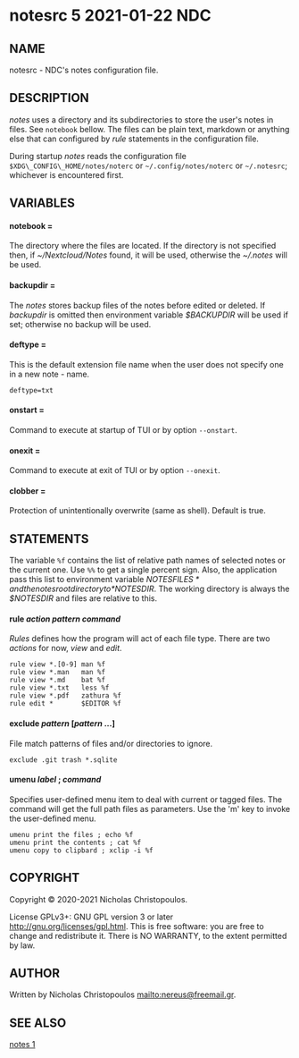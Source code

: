 # notesrc 5 2021-01-22 NDC
## NAME
notesrc - NDC's notes configuration file.

## DESCRIPTION
*notes* uses a directory and its subdirectories to store the user's notes in files.
See `notebook` bellow.
The files can be plain text, markdown or anything else that
can configured by *rule* statements in the configuration file.

During startup *notes* reads the configuration file
`$XDG\_CONFIG\_HOME/notes/noterc` or `~/.config/notes/noterc` or `~/.notesrc`;
whichever is encountered first.

## VARIABLES

#### notebook = <directory>
The directory where the files are located.
If the directory is not specified then,
if *~/Nextcloud/Notes* found, it will
be used, otherwise the *~/.notes* will be used.

#### backupdir = <directory>
The *notes* stores backup files of the notes before edited or deleted.
If *backupdir* is omitted then environment variable *$BACKUPDIR* will be used if set;
otherwise no backup will be used.

#### deftype = <extension>
This is the default extension file name when the user does not specify one in a new
note - name.

```
deftype=txt
```

#### onstart = <command-line>
Command to execute at startup of TUI or by option `--onstart`.

#### onexit = <command-line>
Command to execute at exit of TUI or by option `--onexit`.

#### clobber = <boolean>
Protection of unintentionally overwrite (same as shell).
Default is true.

## STATEMENTS
The variable `%f` contains the list of relative path names of selected notes or the
current one. Use `%%` to get a single percent sign. Also, the application pass
this list to environment variable *$NOTESFILES* and the notes root directory to
*$NOTESDIR*. The working directory is always the *$NOTESDIR* and files are
relative to this.

#### rule *action* *pattern* *command*
*Rules* defines how the program will act of each file type.
There are two *actions* for now, *view* and *edit*.

```
rule view *.[0-9] man %f
rule view *.man   man %f
rule view *.md    bat %f
rule view *.txt   less %f
rule view *.pdf   zathura %f
rule edit *       $EDITOR %f
```

#### exclude *pattern* [*pattern* ...]
File match patterns of files and/or directories to ignore.

```
exclude .git trash *.sqlite
```

#### umenu *label* ; *command*
Specifies user-defined menu item to deal with current or tagged files.
The command will get the full path files as parameters.
Use the 'm' key to invoke the user-defined menu.

```
umenu print the files ; echo %f
umenu print the contents ; cat %f
umenu copy to clipbard ; xclip -i %f
```

## COPYRIGHT
Copyright © 2020-2021 Nicholas Christopoulos.

License GPLv3+: GNU GPL version 3 or later <http://gnu.org/licenses/gpl.html>.
This is free software: you are free to change and redistribute it.
There is NO WARRANTY, to the extent permitted by law.

## AUTHOR
Written by Nicholas Christopoulos <mailto:nereus@freemail.gr>.

## SEE ALSO
[notes 1](man)

